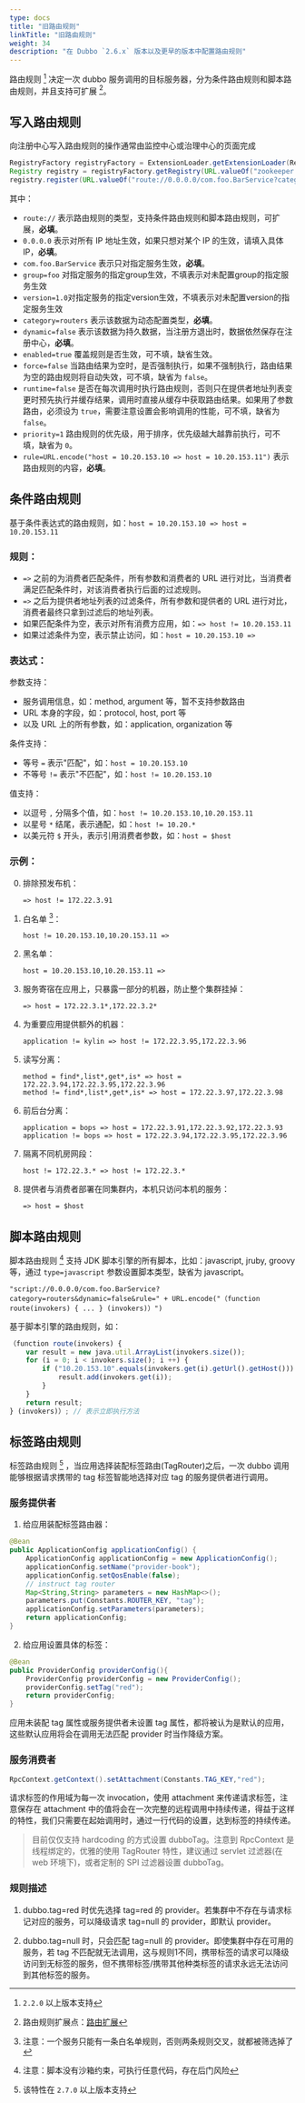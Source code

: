 ```yaml
---
type: docs
title: "旧路由规则"
linkTitle: "旧路由规则"
weight: 34
description: "在 Dubbo `2.6.x` 版本以及更早的版本中配置路由规则"
---
```


路由规则 [^1] 决定一次 dubbo 服务调用的目标服务器，分为条件路由规则和脚本路由规则，并且支持可扩展 [^2]。

## 写入路由规则

向注册中心写入路由规则的操作通常由监控中心或治理中心的页面完成

```java
RegistryFactory registryFactory = ExtensionLoader.getExtensionLoader(RegistryFactory.class).getAdaptiveExtension();
Registry registry = registryFactory.getRegistry(URL.valueOf("zookeeper://10.20.153.10:2181"));
registry.register(URL.valueOf("route://0.0.0.0/com.foo.BarService?category=routers&dynamic=false&rule=" + URL.encode("host = 10.20.153.10 => host = 10.20.153.11")));
```

其中：

* `route://` 表示路由规则的类型，支持条件路由规则和脚本路由规则，可扩展，**必填**。
* `0.0.0.0` 表示对所有 IP 地址生效，如果只想对某个 IP 的生效，请填入具体 IP，**必填**。
* `com.foo.BarService` 表示只对指定服务生效，**必填**。
* `group=foo` 对指定服务的指定group生效，不填表示对未配置group的指定服务生效
* `version=1.0`对指定服务的指定version生效，不填表示对未配置version的指定服务生效
* `category=routers` 表示该数据为动态配置类型，**必填**。
* `dynamic=false` 表示该数据为持久数据，当注册方退出时，数据依然保存在注册中心，**必填**。
* `enabled=true` 覆盖规则是否生效，可不填，缺省生效。
* `force=false` 当路由结果为空时，是否强制执行，如果不强制执行，路由结果为空的路由规则将自动失效，可不填，缺省为 `false`。
* `runtime=false` 是否在每次调用时执行路由规则，否则只在提供者地址列表变更时预先执行并缓存结果，调用时直接从缓存中获取路由结果。如果用了参数路由，必须设为 `true`，需要注意设置会影响调用的性能，可不填，缺省为 `false`。
* `priority=1` 路由规则的优先级，用于排序，优先级越大越靠前执行，可不填，缺省为 `0`。
* `rule=URL.encode("host = 10.20.153.10 => host = 10.20.153.11")` 表示路由规则的内容，**必填**。

## 条件路由规则

基于条件表达式的路由规则，如：`host = 10.20.153.10 => host = 10.20.153.11`

### 规则：

* `=>` 之前的为消费者匹配条件，所有参数和消费者的 URL 进行对比，当消费者满足匹配条件时，对该消费者执行后面的过滤规则。
* `=>` 之后为提供者地址列表的过滤条件，所有参数和提供者的 URL 进行对比，消费者最终只拿到过滤后的地址列表。
* 如果匹配条件为空，表示对所有消费方应用，如：`=> host != 10.20.153.11`
* 如果过滤条件为空，表示禁止访问，如：`host = 10.20.153.10 =>`

### 表达式：

参数支持：

* 服务调用信息，如：method, argument 等，暂不支持参数路由
* URL 本身的字段，如：protocol, host, port 等
* 以及 URL 上的所有参数，如：application, organization 等

条件支持：

* 等号 `=` 表示"匹配"，如：`host = 10.20.153.10`
* 不等号 `!=` 表示"不匹配"，如：`host != 10.20.153.10`

值支持：

* 以逗号 `,` 分隔多个值，如：`host != 10.20.153.10,10.20.153.11`
* 以星号 `*` 结尾，表示通配，如：`host != 10.20.*`
* 以美元符 `$` 开头，表示引用消费者参数，如：`host = $host`

### 示例：

0. 排除预发布机：

    ```
    => host != 172.22.3.91
    ```
1. 白名单 [^3]：
  
    ```
    host != 10.20.153.10,10.20.153.11 =>
    ```
2. 黑名单：

    ```
    host = 10.20.153.10,10.20.153.11 =>
    ```
3. 服务寄宿在应用上，只暴露一部分的机器，防止整个集群挂掉：

    ```
    => host = 172.22.3.1*,172.22.3.2*
    ```
4. 为重要应用提供额外的机器：

    ```
    application != kylin => host != 172.22.3.95,172.22.3.96
    ```
5. 读写分离：

    ```
    method = find*,list*,get*,is* => host = 172.22.3.94,172.22.3.95,172.22.3.96
    method != find*,list*,get*,is* => host = 172.22.3.97,172.22.3.98
    ```
    
6. 前后台分离：

    ```
    application = bops => host = 172.22.3.91,172.22.3.92,172.22.3.93
    application != bops => host = 172.22.3.94,172.22.3.95,172.22.3.96
    ```
    
7. 隔离不同机房网段：

    ```
    host != 172.22.3.* => host != 172.22.3.*
    ```
    
8. 提供者与消费者部署在同集群内，本机只访问本机的服务：

    ```
    => host = $host
    ```
    
## 脚本路由规则

脚本路由规则 [^4] 支持 JDK 脚本引擎的所有脚本，比如：javascript, jruby, groovy 等，通过 `type=javascript` 参数设置脚本类型，缺省为 javascript。


```
"script://0.0.0.0/com.foo.BarService?category=routers&dynamic=false&rule=" + URL.encode("（function route(invokers) { ... } (invokers)）")
```

基于脚本引擎的路由规则，如：

```javascript
（function route(invokers) {
    var result = new java.util.ArrayList(invokers.size());
    for (i = 0; i < invokers.size(); i ++) {
        if ("10.20.153.10".equals(invokers.get(i).getUrl().getHost())) {
            result.add(invokers.get(i));
        }
    }
    return result;
} (invokers)）; // 表示立即执行方法
```

## 标签路由规则

标签路由规则 [^5] ，当应用选择装配标签路由(TagRouter)之后，一次 dubbo 调用能够根据请求携带的 tag 标签智能地选择对应 tag 的服务提供者进行调用。

### 服务提供者

1. 给应用装配标签路由器：

```Java
@Bean
public ApplicationConfig applicationConfig() {
    ApplicationConfig applicationConfig = new ApplicationConfig();
    applicationConfig.setName("provider-book");
    applicationConfig.setQosEnable(false);
    // instruct tag router
    Map<String,String> parameters = new HashMap<>();
    parameters.put(Constants.ROUTER_KEY, "tag");
    applicationConfig.setParameters(parameters);
    return applicationConfig;
}
```

2. 给应用设置具体的标签：

```java
@Bean
public ProviderConfig providerConfig(){
	ProviderConfig providerConfig = new ProviderConfig();
	providerConfig.setTag("red");
	return providerConfig;
}
```

应用未装配 tag 属性或服务提供者未设置 tag 属性，都将被认为是默认的应用，这些默认应用将会在调用无法匹配 provider 时当作降级方案。

### 服务消费者

```Java
RpcContext.getContext().setAttachment(Constants.TAG_KEY,"red");
```

请求标签的作用域为每一次 invocation，使用 attachment 来传递请求标签，注意保存在 attachment 中的值将会在一次完整的远程调用中持续传递，得益于这样的特性，我们只需要在起始调用时，通过一行代码的设置，达到标签的持续传递。

> 目前仅仅支持 hardcoding 的方式设置 dubboTag。注意到 RpcContext 是线程绑定的，优雅的使用 TagRouter 特性，建议通过 servlet 过滤器(在 web 环境下)，或者定制的 SPI 过滤器设置 dubboTag。

### 规则描述

1. dubbo.tag=red 时优先选择 tag=red 的 provider。若集群中不存在与请求标记对应的服务，可以降级请求 tag=null 的 provider，即默认 provider。

2. dubbo.tag=null 时，只会匹配 tag=null 的 provider。即使集群中存在可用的服务，若 tag 不匹配就无法调用，这与规则1不同，携带标签的请求可以降级访问到无标签的服务，但不携带标签/携带其他种类标签的请求永远无法访问到其他标签的服务。

   

[^1]: `2.2.0` 以上版本支持
[^2]: 路由规则扩展点：[路由扩展](../../references/spis/router)
[^3]: 注意：一个服务只能有一条白名单规则，否则两条规则交叉，就都被筛选掉了
[^4]: 注意：脚本没有沙箱约束，可执行任意代码，存在后门风险
[^5]: 该特性在 `2.7.0` 以上版本支持
